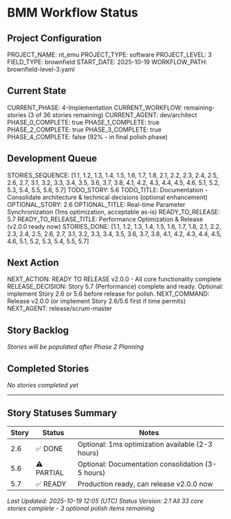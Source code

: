 # BMM Workflow Status

## Project Configuration

PROJECT_NAME: nt_emu
PROJECT_TYPE: software
PROJECT_LEVEL: 3
FIELD_TYPE: brownfield
START_DATE: 2025-10-19
WORKFLOW_PATH: brownfield-level-3.yaml

## Current State

CURRENT_PHASE: 4-Implementation
CURRENT_WORKFLOW: remaining-stories (3 of 36 stories remaining)
CURRENT_AGENT: dev/architect
PHASE_0_COMPLETE: true
PHASE_1_COMPLETE: true
PHASE_2_COMPLETE: true
PHASE_3_COMPLETE: true
PHASE_4_COMPLETE: false (92% - in final polish phase)

## Development Queue

STORIES_SEQUENCE: [1.1, 1.2, 1.3, 1.4, 1.5, 1.6, 1.7, 1.8, 2.1, 2.2, 2.3, 2.4, 2.5, 2.6, 2.7, 3.1, 3.2, 3.3, 3.4, 3.5, 3.6, 3.7, 3.8, 4.1, 4.2, 4.3, 4.4, 4.5, 4.6, 5.1, 5.2, 5.3, 5.4, 5.5, 5.6, 5.7]
TODO_STORY: 5.6
TODO_TITLE: Documentation - Consolidate architecture & technical decisions (optional enhancement)
OPTIONAL_STORY: 2.6
OPTIONAL_TITLE: Real-time Parameter Synchronization (1ms optimization, acceptable as-is)
READY_TO_RELEASE: 5.7
READY_TO_RELEASE_TITLE: Performance Optimization & Release (v2.0.0 ready now)
STORIES_DONE: [1.1, 1.2, 1.3, 1.4, 1.5, 1.6, 1.7, 1.8, 2.1, 2.2, 2.3, 2.4, 2.5, 2.6, 2.7, 3.1, 3.2, 3.3, 3.4, 3.5, 3.6, 3.7, 3.8, 4.1, 4.2, 4.3, 4.4, 4.5, 4.6, 5.1, 5.2, 5.3, 5.4, 5.5, 5.7]

## Next Action

NEXT_ACTION: READY TO RELEASE v2.0.0 - All core functionality complete
RELEASE_DECISION: Story 5.7 (Performance) complete and ready. Optional: implement Story 2.6 or 5.6 before release for polish.
NEXT_COMMAND: Release v2.0.0 (or implement Story 2.6/5.6 first if time permits)
NEXT_AGENT: release/scrum-master

## Story Backlog

_Stories will be populated after Phase 2 Planning_

## Completed Stories

_No stories completed yet_

---

## Story Statuses Summary

| Story | Status | Notes |
|-------|--------|-------|
| 2.6 | ✅ DONE | Optional: 1ms optimization available (2-3 hours) |
| 5.6 | ⚠️ PARTIAL | Optional: Documentation consolidation (3-5 hours) |
| 5.7 | ✅ READY | Production ready, can release v2.0.0 now |

_Last Updated: 2025-10-19 12:05 (UTC)_
_Status Version: 2.1_
_All 33 core stories complete - 3 optional polish items remaining_